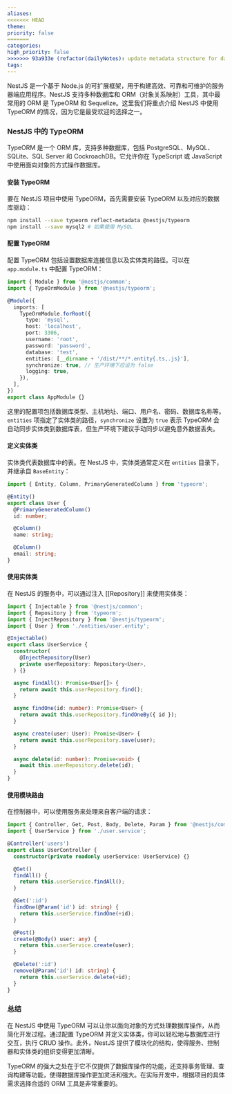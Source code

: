 ```yaml
---
aliases: 
<<<<<<< HEAD
theme: 
priority: false
=======
categories: 
high_priority: false
>>>>>>> 93a933e (refactor(dailyNotes): update metadata structure for daily notes)
tags:
---
```

NestJS 是一个基于 Node.js 的可扩展框架，用于构建高效、可靠和可维护的服务器端应用程序。NestJS 支持多种数据库和 ORM（对象关系映射）工具，其中最常用的 ORM 是 TypeORM 和 Sequelize。这里我们将重点介绍 NestJS 中使用 TypeORM 的情况，因为它是最受欢迎的选择之一。

### NestJS 中的 TypeORM

TypeORM 是一个 ORM 库，支持多种数据库，包括 PostgreSQL、MySQL、SQLite、SQL Server 和 CockroachDB。它允许你在 TypeScript 或 JavaScript 中使用面向对象的方式操作数据库。

#### 安装 TypeORM

要在 NestJS 项目中使用 TypeORM，首先需要安装 TypeORM 以及对应的数据库驱动：

```bash
npm install --save typeorm reflect-metadata @nestjs/typeorm
npm install --save mysql2 # 如果使用 MySQL
```

#### 配置 TypeORM

配置 TypeORM 包括设置数据库连接信息以及实体类的路径。可以在 `app.module.ts` 中配置 TypeORM：

```typescript
import { Module } from '@nestjs/common';
import { TypeOrmModule } from '@nestjs/typeorm';

@Module({
  imports: [
    TypeOrmModule.forRoot({
      type: 'mysql',
      host: 'localhost',
      port: 3306,
      username: 'root',
      password: 'password',
      database: 'test',
      entities: [__dirname + '/dist/**/*.entity{.ts,.js}'],
      synchronize: true, // 生产环境下应设为 false
      logging: true,
    }),
  ],
})
export class AppModule {}
```

这里的配置项包括数据库类型、主机地址、端口、用户名、密码、数据库名称等。`entities` 项指定了实体类的路径，`synchronize` 设置为 `true` 表示 TypeORM 会自动同步实体类到数据库表，但生产环境下建议手动同步以避免意外数据丢失。

#### 定义实体类

实体类代表数据库中的表。在 NestJS 中，实体类通常定义在 `entities` 目录下，并继承自 `BaseEntity`：

```typescript
import { Entity, Column, PrimaryGeneratedColumn } from 'typeorm';

@Entity()
export class User {
  @PrimaryGeneratedColumn()
  id: number;

  @Column()
  name: string;

  @Column()
  email: string;
}
```

#### 使用实体类

在 NestJS 的服务中，可以通过注入 [[Repository]] 来使用实体类：

```typescript
import { Injectable } from '@nestjs/common';
import { Repository } from 'typeorm';
import { InjectRepository } from '@nestjs/typeorm';
import { User } from './entities/user.entity';

@Injectable()
export class UserService {
  constructor(
    @InjectRepository(User)
    private userRepository: Repository<User>,
  ) {}

  async findAll(): Promise<User[]> {
    return await this.userRepository.find();
  }

  async findOne(id: number): Promise<User> {
    return await this.userRepository.findOneBy({ id });
  }

  async create(user: User): Promise<User> {
    return await this.userRepository.save(user);
  }

  async delete(id: number): Promise<void> {
    await this.userRepository.delete(id);
  }
}
```

#### 使用模块路由

在控制器中，可以使用服务来处理来自客户端的请求：

```typescript
import { Controller, Get, Post, Body, Delete, Param } from '@nestjs/common';
import { UserService } from './user.service';

@Controller('users')
export class UserController {
  constructor(private readonly userService: UserService) {}

  @Get()
  findAll() {
    return this.userService.findAll();
  }

  @Get(':id')
  findOne(@Param('id') id: string) {
    return this.userService.findOne(+id);
  }

  @Post()
  create(@Body() user: any) {
    return this.userService.create(user);
  }

  @Delete(':id')
  remove(@Param('id') id: string) {
    return this.userService.delete(+id);
  }
}
```

### 总结

在 NestJS 中使用 TypeORM 可以让你以面向对象的方式处理数据库操作，从而简化开发过程。通过配置 TypeORM 并定义实体类，你可以轻松地与数据库进行交互，执行 CRUD 操作。此外，NestJS 提供了模块化的结构，使得服务、控制器和实体类的组织变得更加清晰。

TypeORM 的强大之处在于它不仅提供了数据库操作的功能，还支持事务管理、查询构建等功能，使得数据库操作更加灵活和强大。在实际开发中，根据项目的具体需求选择合适的 ORM 工具是非常重要的。